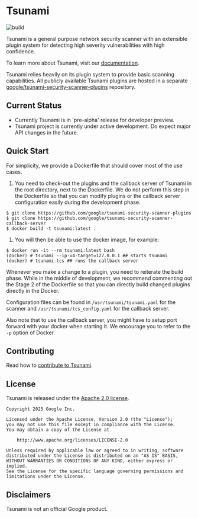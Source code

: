 # Tsunami

![build](https://github.com/google/tsunami-security-scanner/workflows/build/badge.svg)

Tsunami is a general purpose network security scanner with an extensible plugin
system for detecting high severity vulnerabilities with high confidence.

To learn more about Tsunami, visit our
[documentation](https://google.github.io/tsunami-security-scanner/).

Tsunami relies heavily on its plugin system to provide basic scanning
capabilities. All publicly available Tsunami plugins are hosted in a separate
[google/tsunami-security-scanner-plugins](https://github.com/google/tsunami-security-scanner-plugins)
repository.

## Current Status

*   Currently Tsunami is in 'pre-alpha' release for developer preview.
*   Tsunami project is currently under active development. Do expect major API
    changes in the future.

## Quick Start

For simplicity, we provide a Dockerfile that should cover most of the use
cases.

1. You need to check-out the plugins and the callback server of Tsunami in the
root directory, next to the Dockerfile. We do not perform this step in the
Dockerfile so that you can modify plugins or the callback server configuration
easily during the development phase.

```
$ git clone https://github.com/google/tsunami-security-scanner-plugins
$ git clone https://github.com/google/tsunami-security-scanner-callback-server
$ docker build -t tsunami:latest .
```

1. You will then be able to use the docker image, for example:

```
$ docker run -it --rm tsunami:latest bash
(docker) # tsunami --ip-v4-target=127.0.0.1 ## starts tsunami
(docker) # tsunami-tcs ## runs the callback server
```

Whenever you make a change to a plugin, you need to reiterate the build phase.
While in the middle of development, we recommend commenting out the Stage 2 of
the Dockerfile so that you can directly build changed plugins directly in the
Docker.

Configuration files can be found in `/usr/tsunami/tsunami.yaml` for the scanner
and `/usr/tsunami/tcs_config.yaml` for the callback server.

Also note that to use the callback server, you might have to setup port forward
with your docker when starting it. We encourage you to refer to the `-p` option
of Docker.

## Contributing

Read how to [contribute to Tsunami](docs/contribute/contributing.md).

## License

Tsunami is released under the [Apache 2.0 license](LICENSE).

```
Copyright 2025 Google Inc.

Licensed under the Apache License, Version 2.0 (the "License");
you may not use this file except in compliance with the License.
You may obtain a copy of the License at

    http://www.apache.org/licenses/LICENSE-2.0

Unless required by applicable law or agreed to in writing, software
distributed under the License is distributed on an "AS IS" BASIS,
WITHOUT WARRANTIES OR CONDITIONS OF ANY KIND, either express or implied.
See the License for the specific language governing permissions and
limitations under the License.
```

## Disclaimers

Tsunami is not an official Google product.
